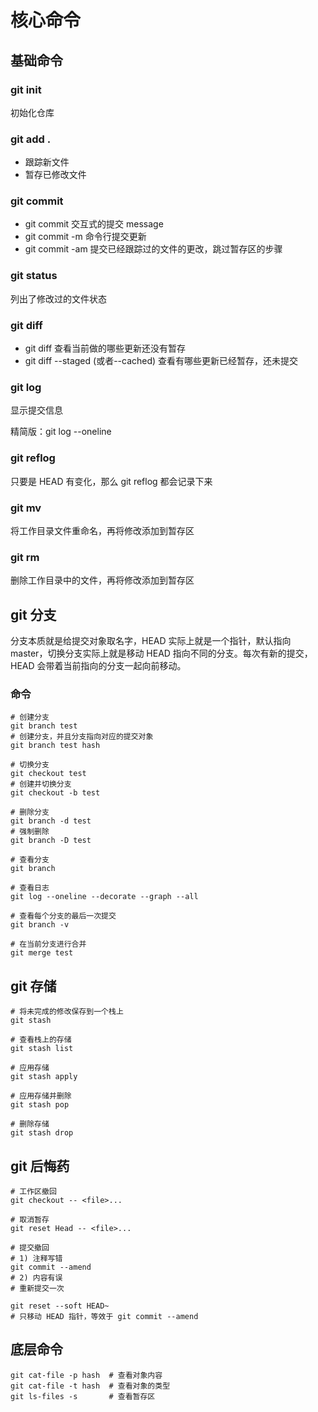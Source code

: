 # 核心命令

## 基础命令

### git init

初始化仓库

### git add .

- 跟踪新文件
- 暂存已修改文件

### git commit

- git commit 交互式的提交 message
- git commit -m 命令行提交更新
- git commit -am 提交已经跟踪过的文件的更改，跳过暂存区的步骤

### git status

列出了修改过的文件状态

### git diff

- git diff 查看当前做的哪些更新还没有暂存
- git diff --staged (或者--cached) 查看有哪些更新已经暂存，还未提交

### git log

显示提交信息

精简版：git log --oneline

### git reflog

只要是 HEAD 有变化，那么 git reflog 都会记录下来

### git mv

将工作目录文件重命名，再将修改添加到暂存区

### git rm

删除工作目录中的文件，再将修改添加到暂存区

## git 分支

分支本质就是给提交对象取名字，HEAD 实际上就是一个指针，默认指向 master，切换分支实际上就是移动 HEAD 指向不同的分支。每次有新的提交， HEAD 会带着当前指向的分支一起向前移动。

### 命令

```shell
# 创建分支
git branch test
# 创建分支，并且分支指向对应的提交对象
git branch test hash

# 切换分支
git checkout test
# 创建并切换分支
git checkout -b test

# 删除分支
git branch -d test
# 强制删除
git branch -D test

# 查看分支
git branch

# 查看日志
git log --oneline --decorate --graph --all

# 查看每个分支的最后一次提交
git branch -v

# 在当前分支进行合并
git merge test
```

## git 存储

```shell
# 将未完成的修改保存到一个栈上
git stash

# 查看栈上的存储
git stash list

# 应用存储
git stash apply

# 应用存储并删除
git stash pop

# 删除存储
git stash drop
```

## git 后悔药

```shell
# 工作区撤回
git checkout -- <file>...

# 取消暂存
git reset Head -- <file>...

# 提交撤回
# 1) 注释写错
git commit --amend
# 2) 内容有误
# 重新提交一次

git reset --soft HEAD~
# 只移动 HEAD 指针，等效于 git commit --amend
```

## 底层命令

```shell
git cat-file -p hash  # 查看对象内容
git cat-file -t hash  # 查看对象的类型
git ls-files -s       # 查看暂存区
```

